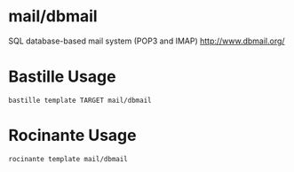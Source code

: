 # mail/dbmail
SQL database-based mail system (POP3 and IMAP)
http://www.dbmail.org/

# Bastille Usage
```shell
bastille template TARGET mail/dbmail
```

# Rocinante Usage
```shell
rocinante template mail/dbmail
```
